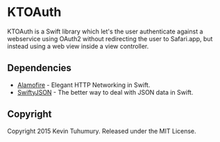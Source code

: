 # KTOAuth

KTOAuth is a Swift library which let's the user authenticate against a webservice using OAuth2 without redirecting the user to Safari.app, but instead using a web view inside a view controller.

## Dependencies

* [Alamofire](https://github.com/Alamofire/Alamofire) - Elegant HTTP Networking in Swift.
* [SwiftyJSON](https://github.com/SwiftyJSON/SwiftyJSON) - The better way to deal with JSON data in Swift.

## Copyright

Copyright 2015 Kevin Tuhumury. Released under the MIT License.
